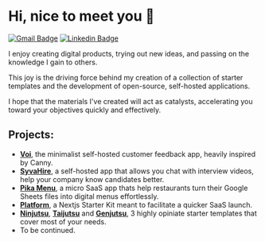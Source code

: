 # Hi, nice to meet you 👋
  
[![Gmail Badge](https://img.shields.io/badge/-sang@dang.to-c14438?style=flat&logo=Gmail&logoColor=white&link=mailto:sang@dang.to)](mailto:sang@dang.to) 
[![Linkedin Badge](https://img.shields.io/badge/-sangdth-0072b1?style=flat&logo=Linkedin&logoColor=white&link=https://www.linkedin.com/in/sangdth/)](https://www.linkedin.com/in/sangdth/)

I enjoy creating digital products, trying out new ideas, and passing on the knowledge I gain to others.

This joy is the driving force behind my creation of a collection of starter templates and the development of open-source, self-hosted applications.

I hope that the materials I've created will act as catalysts, accelerating you toward your objectives quickly and effectively.

## Projects:

- [**Voi**](https://github.com/websitesieutoc/voi), the minimalist self-hosted customer feedback app, heavily inspired by Canny.
- [**SyvaHire**](https://github.com/websitesieutoc/syva), a self-hosted app that allows you chat with interview videos, help your company know candidates better.
- [**Pika Menu**](https://pika.menu/), a micro SaaS app thats help restaurants turn their Google Sheets files into digital menus effortlessly.
- [**Platform**](https://github.com/websitesieutoc/platform), a Nextjs Starter Kit meant to facilitate a quicker SaaS launch.
- [**Ninjutsu**](https://github.com/websitesieutoc/ninjutsu), [**Taijutsu**](https://github.com/websitesieutoc/taijutsu) and [**Genjutsu**](https://github.com/websitesieutoc/genjutsu), 3 highly opiniate starter templates that cover most of your needs.
- To be continued.
